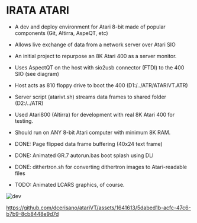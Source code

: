 # IRATA ATARI

- A dev and deploy environment for Atari 8-bit made of popular components (Git, Altirra, AspeQT, etc)
- Allows live exchange of data from a network server over Atari SIO
- An initial project to repurpose an 8K Atari 400 as a server monitor.
- Uses AspectQT on the host with sio2usb connector (FTDI) to the 400 SIO (see diagram)
- Host acts as 810 floppy drive to boot the 400 (D1:/../ATR/ATARIVT.ATR)
- Server script (atarivt.sh) streams data frames to shared folder (D2:/../ATR)
- Used Atari800 (Altirra) for development with real 8K Atari 400 for testing.
- Should run on ANY 8-bit Atari computer with minimum 8K RAM.

- DONE: Page flipped data frame buffering (40x24 text frame)
- DONE: Animated GR.7 autorun.bas boot splash using DLI
- DONE: dithertron.sh for converting dithertron images to Atari-readable files
- TODO: Animated LCARS graphics, of course.
  
![dev](https://github.com/dcerisano/atariVT/assets/1641613/68212175-384d-4535-accc-874a3385c240)


https://github.com/dcerisano/atariVT/assets/1641613/5dabed1b-acfc-47c6-b7b9-8cb8448e9d7d

